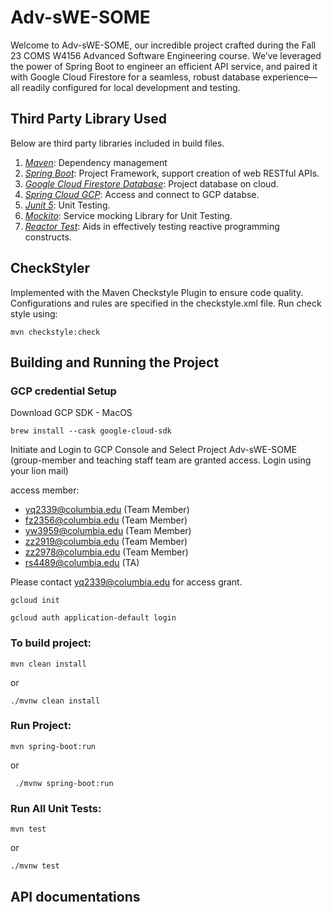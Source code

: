# Adv-sWE-SOME
Welcome to Adv-sWE-SOME, our incredible project crafted during the Fall 23 COMS W4156 Advanced Software Engineering course. We’ve leveraged the power of Spring Boot to engineer an efficient API service, and paired it with Google Cloud Firestore for a seamless, robust database experience—all readily configured for local development and testing.

## Third Party Library Used
Below are third party libraries included in build files.

1. *[Maven](https://maven.apache.org)*: Dependency management
2. *[Spring Boot](https://spring.io/projects/spring-boot/)*: Project Framework, support creation of web RESTful APIs.
3. *[Google Cloud Firestore Database](https://cloud.google.com/firestore#)*: Project database on cloud.
4. *[Spring Cloud GCP](https://spring.io/projects/spring-cloud-gcp)*: Access and connect to GCP databse.
5. *[Junit 5](https://junit.org/junit5/)*: Unit Testing.
6. *[Mockito](https://site.mockito.org)*: Service mocking Library for Unit Testing.
7. *[Reactor Test](https://projectreactor.io/docs/test/release/api/)*: Aids in effectively testing reactive programming constructs.


## CheckStyler
Implemented with the Maven Checkstyle Plugin to ensure code quality. Configurations and rules are specified in the checkstyle.xml file. 
Run check style using:
```
mvn checkstyle:check
```

## Building and Running the Project

### GCP credential Setup
Download GCP SDK - MacOS
```
brew install --cask google-cloud-sdk   
```

Initiate and Login to GCP Console and Select Project Adv-sWE-SOME
(group-member and teaching staff team are granted access. Login using your lion mail)

access member:
- yq2339@columbia.edu (Team Member)
- fz2356@columbia.edu (Team Member)
- yw3959@columbia.edu (Team Member)
- zz2919@columbia.edu (Team Member)
- zz2978@columbia.edu (Team Member)
- rs4489@columbia.edu (TA)

Please contact yq2339@columbia.edu for access grant.

```
gcloud init

gcloud auth application-default login  
```

### To build project:
```
mvn clean install
```

or 

```
./mvnw clean install
```

### Run Project: 

```
mvn spring-boot:run
```

or

```
 ./mvnw spring-boot:run
```

### Run All Unit Tests:
```
mvn test
```

or 

```
./mvnw test
```

## API documentations



